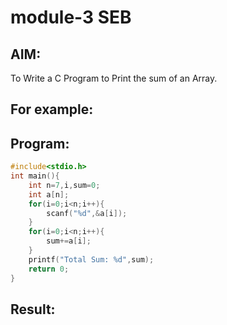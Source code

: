 # module-3 SEB
## AIM:
To Write a C Program to Print the sum of an Array.

## For example:

## Program:
```c
#include<stdio.h>
int main(){
    int n=7,i,sum=0;
    int a[n];
    for(i=0;i<n;i++){
        scanf("%d",&a[i]);
    }
    for(i=0;i<n;i++){
        sum+=a[i];
    }
    printf("Total Sum: %d",sum);
    return 0;
}
```
## Result:

